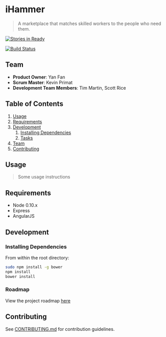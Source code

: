 # iHammer

> A marketplace that matches skilled workers to the people who need them.

[![Stories in Ready](https://badge.waffle.io/fatalbadgers/fatalbadgers.png?label=ready&title=Ready)](http://waffle.io/fatalbadgers/fatalbadgers)

[![Build Status](https://travis-ci.org/FatalBadgers/FatalBadgers.svg?branch=dev)](https://travis-ci.org/FatalBadgers/FatalBadgers)

## Team

  - __Product Owner__: Yan Fan
  - __Scrum Master__: Kevin Primat
  - __Development Team Members__: Tim Martin, Scott Rice

## Table of Contents

1. [Usage](#Usage)
1. [Requirements](#requirements)
1. [Development](#development)
    1. [Installing Dependencies](#installing-dependencies)
    1. [Tasks](#tasks)
1. [Team](#team)
1. [Contributing](#contributing)

## Usage

> Some usage instructions

## Requirements

- Node 0.10.x
- Express
- AngularJS

## Development

### Installing Dependencies

From within the root directory:

```sh
sudo npm install -g bower
npm install
bower install
```

### Roadmap

View the project roadmap [here](LINK_TO_PROJECT_ISSUES)


## Contributing

See [CONTRIBUTING.md](CONTRIBUTING.md) for contribution guidelines.
